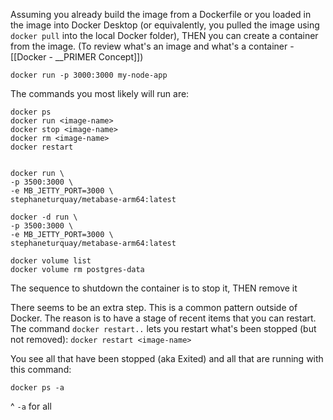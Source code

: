 Assuming you already build the image from a Dockerfile or you loaded in the image into Docker Desktop (or equivalently, you pulled the image using `docker pull` into the local Docker folder), THEN you can create a container from the image. (To review what's an image and what's a container - [[Docker - __PRIMER Concept]])

```
docker run -p 3000:3000 my-node-app
```

The commands you most likely will run are:
```
docker ps
docker run <image-name>
docker stop <image-name>
docker rm <image-name>
docker restart


docker run \  
-p 3500:3000 \  
-e MB_JETTY_PORT=3000 \  
stephaneturquay/metabase-arm64:latest

docker -d run \  
-p 3500:3000 \  
-e MB_JETTY_PORT=3000 \  
stephaneturquay/metabase-arm64:latest

docker volume list
docker volume rm postgres-data
```

The sequence to shutdown the container is to stop it, THEN remove it

There seems to be an extra step. This is a common pattern outside of Docker. The reason is to have a stage of recent items that you can restart. The command `docker restart..` lets you restart what's been stopped (but not removed):
`docker restart <image-name>`

You see all that have been stopped (aka Exited) and all that are running with this command:
```
docker ps -a
```
^ `-a` for all